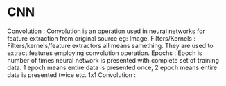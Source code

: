 # CNN
Convolution : Convolution is an operation used in neural networks for feature extraction from original source eg: Image.
Filters/Kernels : Filters/kernels/feature extractors all means samething. They are used to extract features employing convolution operation.
Epochs : Epoch is number of times neural network is presented with complete set of training data. 1 epoch means entire data is presented once, 2 epoch means entire data is presented twice etc.
1x1 Convolution : 
